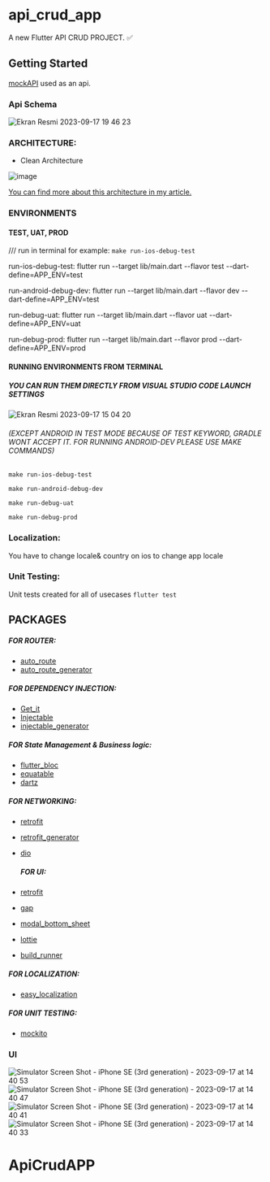 
# api_crud_app
A new Flutter API CRUD PROJECT. ✅
## Getting Started

[mockAPI](https://mockapi.io/) used as an api. 

### Api Schema

![Ekran Resmi 2023-09-17 19 46 23](https://github.com/umutbariscoskun/ApiCrudAPP/assets/45595606/6aff6bba-c833-43f0-88af-1810544285aa)





### ARCHITECTURE: 

- Clean Architecture

![image](https://github.com/umutbariscoskun/ApiCrudAPP/assets/45595606/361e6836-c52e-4f4e-a3c1-b5b400d1faa2)

[You can find more about this architecture in my article.](https://medium.com/@umutbariscoskun/flutter-clean-architecture-paketi-ve-mimari-kullan%C4%B1m%C4%B1-beae4d09e0c3)



### ENVIRONMENTS

#### TEST, UAT, PROD

/// run in terminal for example: `make run-ios-debug-test`

run-ios-debug-test:
	flutter run --target lib/main.dart --flavor test --dart-define=APP_ENV=test

run-android-debug-dev:
	flutter run --target lib/main.dart --flavor dev --dart-define=APP_ENV=test

run-debug-uat:
	flutter run --target lib/main.dart --flavor uat --dart-define=APP_ENV=uat

 run-debug-prod:
	flutter run --target lib/main.dart --flavor prod --dart-define=APP_ENV=prod

 #### RUNNING ENVIRONMENTS FROM TERMINAL 
 
 ##### YOU CAN RUN THEM DIRECTLY FROM VISUAL STUDIO CODE LAUNCH SETTINGS 
 
 ![Ekran Resmi 2023-09-17 15 04 20](https://github.com/umutbariscoskun/ApiCrudAPP/assets/45595606/24214ae6-de91-4803-8b76-75effb064288)
 
 ###### (EXCEPT ANDROID IN TEST MODE BECAUSE OF TEST KEYWORD, GRADLE WONT ACCEPT IT. FOR RUNNING ANDROID-DEV PLEASE USE MAKE COMMANDS)


 `make run-ios-debug-test`
 
 `make run-android-debug-dev`
 
 `make run-debug-uat`
 
 `make run-debug-prod`
 
 

 ### Localization: 
 
 You have to change locale& country on ios to change app locale 

 ### Unit Testing: 
 
 Unit tests created for all of usecases `flutter test` 
 
 ## PACKAGES
 ##### FOR ROUTER:
 
- [auto_route](https://pub.dev/packages/auto_route)
- [auto_route_generator](https://pub.dev/packages/auto_route_generator)
  
 ##### FOR DEPENDENCY INJECTION:
 
- [Get_it](https://pub.dev/packages/get_it)
- [Injectable](https://pub.dev/packages/injectable)
- [injectable_generator](https://pub.dev/packages/injectable_generator)
  
 ##### FOR State Management & Business logic:
 
- [flutter_bloc](https://pub.dev/packages/flutter_bloc)
- [equatable](https://pub.dev/packages/equatable)
- [dartz](https://pub.dev/packages/dartz)
  
 ##### FOR NETWORKING:
 
- [retrofit](https://pub.dev/packages/retrofit)
- [retrofit_generator](https://pub.dev/packages/retrofit_generator)
- [dio](https://pub.dev/packages/dio)
  
  ##### FOR UI:
  
- [retrofit](https://pub.dev/packages/flutter_screenutil)
- [gap](https://pub.dev/packages/gap)
- [modal_bottom_sheet](https://pub.dev/packages/modal_bottom_sheet)
- [lottie](https://pub.dev/packages/lottie)
- [build_runner](https://pub.dev/packages/build_runner)
  
 ##### FOR LOCALIZATION:
 
- [easy_localization](https://pub.dev/packages/easy_localization)
  
 ##### FOR UNIT TESTING:
 
- [mockito](https://pub.dev/packages/mockito)

 ### UI

![Simulator Screen Shot - iPhone SE (3rd generation) - 2023-09-17 at 14 40 53](https://github.com/umutbariscoskun/ApiCrudAPP/assets/45595606/b1c81292-4aef-4faf-b56d-e6c9c068ff76)
![Simulator Screen Shot - iPhone SE (3rd generation) - 2023-09-17 at 14 40 47](https://github.com/umutbariscoskun/ApiCrudAPP/assets/45595606/54007642-9bd8-4bc5-9803-db736fe1714d)
![Simulator Screen Shot - iPhone SE (3rd generation) - 2023-09-17 at 14 40 41](https://github.com/umutbariscoskun/ApiCrudAPP/assets/45595606/e69130e1-d1a6-4c8c-bf32-66ea51a54a5d)
![Simulator Screen Shot - iPhone SE (3rd generation) - 2023-09-17 at 14 40 33](https://github.com/umutbariscoskun/ApiCrudAPP/assets/45595606/bc2958e4-d3e2-4bdf-9a98-88911c06590a)



 
# ApiCrudAPP
